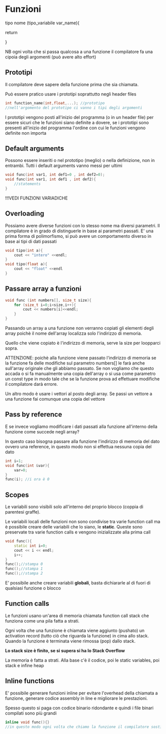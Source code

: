  

# Funzioni

tipo nome (tipo_variabile var_name){

return

}

NB ogni volta che si passa qualcosa a una funzione il compilatore fa una cipoia degli argomenti (può avere alto effort)

## Prototipi

Il compilatore deve sapere della funzione prima che sia chiamata. 

Può essere pratico usare i prototipi soprattutto negli header files

```cpp
int function_name(int,float,...); //prototipo
//nell'argomento del prototipo ci vanno i tipi degli argomenti
```

I prototipi vengono posti all'inizio del programma (o in un header file) per essere sicuri che le funzioni siano definite a dovere, se i prototipi sono presenti all'inizio del programma l'ordine con cui le funzioni vengono definite non importa

## Default arguments

Possono essere inseriti o nel prototipo (meglio) o nella definizione, non in entrambi. Tutti i default arguments vanno messi per ultimi

```cpp
void func(int var1, int def1=0 , int def2=0);
void func(int var1, int def1 , int def2){
    //statements
}
```

!!!VEDI FUNZIONI VARIADICHE

## Overloading

Possiamo avere diverse funzioni con lo stesso nome ma diversi parametri. Il compilatore è in grado di distinguerle in base ai parametri passati. E' una prima forma di polimorfismo, si può avere un comportamento diverso in base ai tipi di dati passati

```cpp
void tipo(int a){
    cout << "intero" <<endl;
}
void tipo(float a){
    cout << "float" <<endl
}
```

## Passare array a funzioni

```cpp
void func (int numbers[], size_t size){
    for (size_t i=0;i<size,i++){
        cout << numbers[i]<<endl;
    }
}
```

Passando un array a una funzione non verranno copiati gli elementi degli array poichè il nome dell'array localizza solo l'indirizzo di memoria. 

Quello che viene copiato è l'indirizzo di memoria, serve la size per loopparci sopra.

ATTENZIONE: poichè alla funzione viene passato l'indirizzo di memoria se la funzione fa delle modifiche sul parametro numbers[] le farà anche sull'array originale che gli abbiamo passato. Se non vogliamo che questo accada o si fa manualmente una copia dell'array o si usa come parametro un const type in modo tale che se la funzione prova ad effettuare modifiche il compilatore darà errore.

Un altro modo è usare i vettori al posto degli array. Se passi un vettore a una funzione fai comunque una copia del vettore

## Pass by reference

E se invece vogliamo modificare i dati passati alla funzione all'interno della funzione come succede negli array?

In questo caso bisogna passare alla funzione l'indirizzo di memoria del dato ovvero una reference, in questo modo non si effettua nessuna copia del dato

```cpp
int i=1;
void func(int &var){
    var=0;
}
func(i); //i ora è 0

```

## Scopes

Le variabili sono visibili solo all'interno del proprio blocco (coppia di parentesi graffe).

Le variabili locali delle funzioni non sono condivise tra varie function call ma è possibile creare delle variabili che lo siano, le **static**. Queste sono preservate tra varie function calls e vengono inizializzate alla prima call

```cpp
void func(){
    static int i=0;
    cout << i << endl;
    i++;
}
func();//stampa 0
func();//stampa 1
func();//stampa 2
```

E' possibile anche creare variabili **globali**, basta dichiararle al di fuori di qualsiasi funzione o blocco

## Function calls

Le funzioni usano un'area di memoria chiamata function call stack che funziona come una pila fatta a strati.

Ogni volta che una funzione è chiamata viene aggiunto (pushato) un activation record (tutto ciò che riguarda la funzione) in cima allo stack. Quando la funzione  è terminata viene rimossa (pop) dallo stack.

**Lo stack size è finito, se si supera si ha lo Stack Overflow**

La memoria è fatta a strati. Alla base c'è il codice, poi le static variables, poi stack e infine heap

## Inline functions

E' possibile generare funzioni inline per evitare l'overhead della chiamata a funzione, generare codice assembly in line e migliorare le prestazioni.

Spesso questo si paga con codice binario ridondante e quindi i file binari compilati sono più grandi

```cpp
inline void func(){}
//in questo modo ogni volta che chiamo la funzione il compilatore sostituisce il codice al suo posto evitando il function call overhead
```

